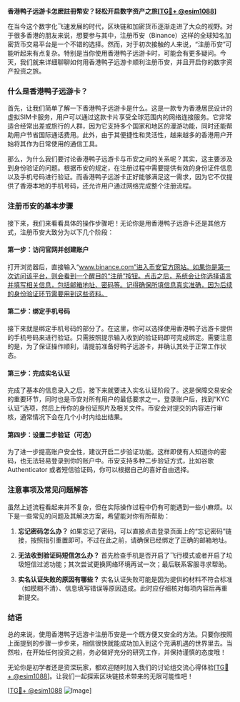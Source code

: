 **香港鸭子远游卡怎麽註冊幣安？轻松开启数字资产之旅[[TG💪+ @esim1088](https://t.me/s/esim1088)]**

在当今这个数字化飞速发展的时代，区块链和加密货币逐渐走进了大众的视野。对于很多香港的朋友来说，想要参与其中，注册币安（Binance）这样的全球知名加密货币交易平台是一个不错的选择。然而，对于初次接触的人来说，“注册币安”可能听起来有点复杂。特别是当你使用香港鸭子远游卡时，可能会有更多疑问。今天，我们就来详细聊聊如何用香港鸭子远游卡顺利注册币安，并且开启你的数字资产投资之旅。

### 什么是香港鸭子远游卡？

首先，让我们简单了解一下香港鸭子远游卡是什么。这是一款专为香港居民设计的虚拟SIM卡服务，用户可以通过这款卡片享受全球范围内的网络连接服务。它非常适合经常出差或旅行的人群，因为它支持多个国家和地区的漫游功能，同时还能帮助用户节省国际通话费用。此外，由于其便捷性和灵活性，越来越多的香港用户开始将其作为日常使用的通信工具。

那么，为什么我们要讨论香港鸭子远游卡与币安之间的关系呢？其实，这主要涉及到身份验证的问题。根据币安的规定，在注册过程中需要提供有效的身份证件信息以及手机号码进行验证。而香港鸭子远游卡正好能够满足这一需求，因为它不仅提供了香港本地的手机号码，还允许用户通过网络完成整个注册流程。

### 注册币安的基本步骤

接下来，我们来看看具体的操作步骤吧！无论你是用香港鸭子远游卡还是其他方式，注册币安大致分为以下几个阶段：

#### 第一步：访问官网并创建账户

打开浏览器后，直接输入“www.binance.com”进入币安官方网站。如果你是第一次访问该平台，则会看到一个醒目的“注册”按钮。点击之后，系统会让你选择语言并填写相关信息，包括邮箱地址、密码等。记得确保所填信息真实准确，因为后续的身份验证环节需要用到这些资料。

#### 第二步：绑定手机号码

接下来就是绑定手机号码的部分了。在这里，你可以选择使用香港鸭子远游卡提供的手机号码来进行验证。只需按照提示输入收到的验证码即可完成绑定。需要注意的是，为了保证操作顺利，请提前准备好鸭子远游卡，并确认其处于正常工作状态。

#### 第三步：完成实名认证

完成了基本的信息录入之后，接下来就要进入实名认证阶段了。这是保障交易安全的重要环节，同时也是币安对所有用户的最低要求之一。登录账户后，找到“KYC认证”选项，然后上传你的身份证照片及相关文件。币安会对提交的内容进行审核，通常情况下会在几个小时内给出结果。

#### 第四步：设置二步验证（可选）

为了进一步提高账户安全性，建议开启二步验证功能。这样即使有人知道你的密码，也无法轻易登录到你的账户中。币安支持多种二步验证方式，比如谷歌 Authenticator 或者短信验证码，你可以根据自己的喜好自由选择。

### 注意事项及常见问题解答

虽然上述流程看起来并不复杂，但在实际操作过程中仍有可能遇到一些小麻烦。以下是一些常见的问题及其解决方案，希望能对你有所帮助：

1. **忘记密码怎么办？**
   如果忘记了密码，可以直接点击登录页面上的“忘记密码”链接，按照指引重置即可。不过在此之前，请确保已经绑定了正确的邮箱地址。

2. **无法收到验证码短信怎么办？**
   首先检查手机是否开启了飞行模式或者开启了垃圾短信过滤功能；其次尝试更换网络环境再试一次；最后联系客服寻求帮助。

3. **实名认证失败的原因有哪些？**
   实名认证失败可能是因为提供的材料不符合标准（如模糊不清）、信息填写错误等原因造成。此时应仔细核对每项内容后再重新提交。

### 结语

总的来说，使用香港鸭子远游卡注册币安是一个既方便又安全的方法。只要你按照上面提到的步骤一步步来，相信很快就能成功加入到这个充满机遇的世界里去。当然啦，在开始任何投资之前，务必做好充分的研究工作，并保持谨慎的态度哦！

无论你是初学者还是资深玩家，都欢迎随时加入我们的讨论组交流心得体验[[TG💪+ @esim1088](https://t.me/s/esim1088)]。让我们一起探索区块链技术带来的无限可能性吧！

[[TG💪+ @esim1088](https://t.me/s/esim1088) ![Image](https://i.postimg.cc/4NQfJmqS/Snipaste-2025-05-13-00-14-12.png)]